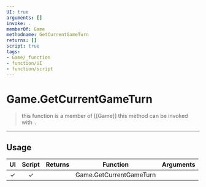 ```yaml
---
UI: true
arguments: []
invoke: .
memberOf: Game
methodname: GetCurrentGameTurn
returns: []
script: true
tags:
- Game/_function
- function/UI
- function/script
---
```

# Game.GetCurrentGameTurn
> this function is a member of [[Game]]
> this method can be invoked with `.`
-----
## Usage
|  UI | Script | Returns | Function | Arguments |
|:---:|:------:|-------:|:--------:|:---------|
|✓|✓||Game.GetCurrentGameTurn||
